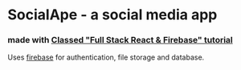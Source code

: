 # SocialApe - a social media app 

### made with [Classed "Full Stack React & Firebase" tutorial](https://www.youtube.com/watch?v=RkBfu-W7tt0&list=PLMhAeHCz8S38ryyeMiBPPUnFAiWnoPvWP)

Uses [firebase](https://firebase.google.com/) for authentication, file storage and database.
